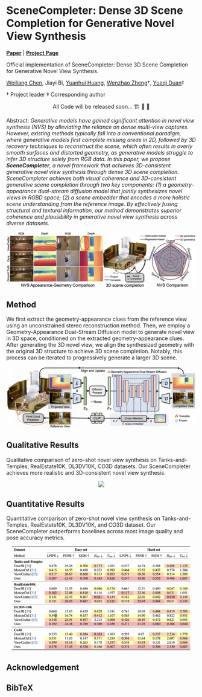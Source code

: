 # SceneCompleter: Dense 3D Scene Completion for Generative Novel View Synthesis

[**Paper**](https://arxiv.org/abs/2408.12601) | [**Project Page**](https://chen-wl20.github.io/SceneCompleter//)

Official implementation of SceneCompleter: Dense 3D Scene Completion for Generative Novel View Synthesis.

[Weiliang Chen](https://chen-wl20.github.io/), Jiayi Bi, [Yuanhui Huang](https://huang-yh.github.io/), [Wenzhao Zheng](https://wzzheng.net/)$\dagger$, [Yueqi Duan](https://duanyueqi.github.io/)$\ddagger$

$\dagger$ Project leader $\ddagger$ Corresponding author

<p align="center"> All Code will be released soon... 🏗️ 🚧 🔨</p>

Abstract: *Generative models have gained significant attention in novel view synthesis (NVS) by alleviating the reliance on dense multi-view captures. However, existing methods typically fall into a conventional paradigm, where generative models first complete missing areas in 2D, followed by 3D recovery techniques to reconstruct the scene, which often results in overly smooth surfaces and distorted geometry, as generative models struggle to infer 3D structure solely from RGB data. In this paper, we propose **SceneCompleter**, a novel framework that achieves 3D-consistent generative novel view synthesis through dense 3D scene completion. SceneCompleter achieves both visual coherence and 3D-consistent generative scene completion through two key components: (1) a geometry-appearance dual-stream diffusion model that jointly synthesizes novel views in RGBD space; (2) a scene embedder that encodes a more holistic scene understanding from the reference image. By effectively fusing structural and textural information, our method demonstrates superior coherence and plausibility in generative novel view synthesis across diverse datasets.*

<p align="center">
    <img src="assets/teaser.png">
</p>

## Method
We first extract the geometry-appearance clues from the reference view using an unconstrained stereo reconstruction method. Then, we employ a Geometry-Appearance Dual-Stream Diffusion model to generate novel view in 3D space, conditioned on the extracted geometry-appearance clues. After generating the 3D novel view, we align the synthesized geometry with the original 3D structure to achieve 3D scene completion. Notably, this process can be iterated to progressively generate a larger 3D scene.
<p align="center">
    <img src="assets/pipeline.png">
</p>

## Qualitative Results

Qualitative comparison of zero-shot novel view synthesis on Tanks-and-Temples, RealEstate10K, DL3DV10K, CO3D datasets. Our SceneCompleter achieves more realistic and 3D-consistent novel view synthesis.
<p align="center">
    <img src="assets/qualitative_results.png">
</p>

## Quantitative Results

Quantitative comparison of zero-shot novel view synthesis on Tanks-and-Temples, RealEstate10K, DL3DV10K, and CO3D dataset. Our SceneCompleter outperforms baselines across most image quality and pose accuracy metrics.

<p align="center">
    <img src="assets/quantitative_results.png">
</p>


## Acknowledgement




## BibTeX

```

```
